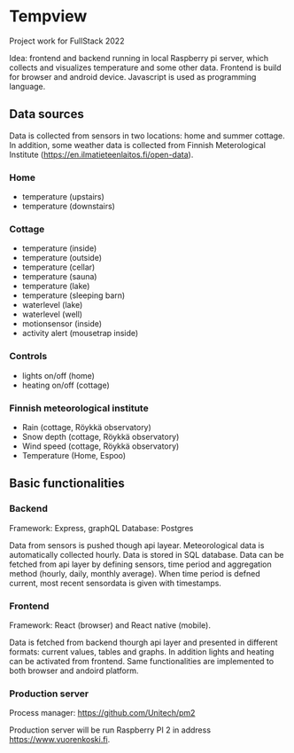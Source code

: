 # Tempview

Project work for FullStack 2022

Idea: frontend and backend running in local Raspberry pi server, which collects and visualizes temperature and some other data. Frontend is build for browser and android device. Javascript is used as programming language.

## Data sources

Data is collected from sensors in two locations: home and summer cottage. In addition, some weather data is collected from Finnish Meterological Institute (https://en.ilmatieteenlaitos.fi/open-data).

### Home

- temperature (upstairs)
- temperature (downstairs)

### Cottage

- temperature (inside)
- temperature (outside)
- temperature (cellar)
- temperature (sauna)
- temperature (lake)
- temperature (sleeping barn)
- waterlevel (lake)
- waterlevel (well)
- motionsensor (inside)
- activity alert (mousetrap inside)

### Controls

- lights on/off (home)
- heating on/off (cottage)

### Finnish meteorological institute

- Rain (cottage, Röykkä observatory)
- Snow depth (cottage, Röykkä observatory)
- Wind speed (cottage, Röykkä observatory)
- Temperature (Home, Espoo)

## Basic functionalities

### Backend

Framework: Express, graphQL
Database: Postgres

Data from sensors is pushed though api layear. Meteorological data is automatically collected hourly. Data is stored in SQL database. Data can be fetched from api layer by defining sensors, time period and aggregation method (hourly, daily, monthly average). When time period is defned current, most recent sensordata is given with timestamps. 

### Frontend

Framework: React (browser) and React native (mobile).

Data is fetched from backend thourgh api layer and presented in different formats: current values, tables and graphs. In addition lights and heating can be activated from frontend. Same functionalities are implemented to both browser and andoird platform.

### Production server

Process manager: https://github.com/Unitech/pm2

Production server will be run Raspberry PI 2 in address https://www.vuorenkoski.fi.
